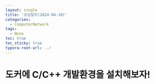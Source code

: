 ```yaml
---
layout: single
title: '코딩일지(2024-04-10)'
categories:
  - ComputerNetwork
tags:
  - None
toc: true
toc_sticky: true
typora-root-url: ../
---
```




# 도커에 C/C++ 개발환경을 설치해보자!





